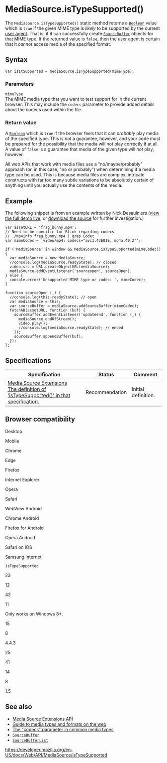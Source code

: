 MediaSource.isTypeSupported()
=============================

The `MediaSource.isTypeSupported()` static method returns a [`Boolean`](https://developer.mozilla.org/en-US/docs/Web/JavaScript/Reference/Global_Objects/Boolean) value which is `true` if the given MIME type is *likely* to be supported by the current [user agent](https://developer.mozilla.org/en-US/docs/Glossary/User_agent). That is, if it can successfully create [`SourceBuffer`](../sourcebuffer) objects for that MIME type. If the returned value is `false`, then the user agent is certain that it *cannot* access media of the specified format.

Syntax
------

    var isItSupported = mediaSource.isTypeSupported(mimeType);

### Parameters

`mimeType`  
The MIME media type that you want to test support for in the current browser. This may include the `codecs` parameter to provide added details about the codecs used within the file.

### Return value

A [`Boolean`](https://developer.mozilla.org/en-US/docs/Web/JavaScript/Reference/Global_Objects/Boolean) which is `true` if the browser feels that it can *probably* play media of the specified type. This is *not* a guarantee, however, and your code must be prepared for the possibility that the media will not play correctly if at all. A value of `false` is a guarantee that media of the given type will *not* play, however.

All web APIs that work with media files use a "no/maybe/probably" approach (or, in this case, "no or probably") when determining if a media type can be used. This is because media files are complex, intricate constructs with far too many subtle variations to be absolutely certain of anything until you actually use the contents of the media.

Example
-------

The following snippet is from an example written by Nick Desaulniers ([view the full demo live](https://nickdesaulniers.github.io/netfix/demo/bufferAll.html), or [download the source](https://github.com/nickdesaulniers/netfix/blob/gh-pages/demo/bufferAll.html) for further investigation.)

    var assetURL = 'frag_bunny.mp4';
    // Need to be specific for Blink regarding codecs
    // ./mp4info frag_bunny.mp4 | grep Codec
    var mimeCodec = 'video/mp4; codecs="avc1.42E01E, mp4a.40.2"';

    if ('MediaSource' in window && MediaSource.isTypeSupported(mimeCodec)) {
      var mediaSource = new MediaSource;
      //console.log(mediaSource.readyState); // closed
      video.src = URL.createObjectURL(mediaSource);
      mediaSource.addEventListener('sourceopen', sourceOpen);
    } else {
      console.error('Unsupported MIME type or codec: ', mimeCodec);
    }

    function sourceOpen (_) {
      //console.log(this.readyState); // open
      var mediaSource = this;
      var sourceBuffer = mediaSource.addSourceBuffer(mimeCodec);
      fetchAB(assetURL, function (buf) {
        sourceBuffer.addEventListener('updateend', function (_) {
          mediaSource.endOfStream();
          video.play();
          //console.log(mediaSource.readyState); // ended
        });
        sourceBuffer.appendBuffer(buf);
      });
    };

Specifications
--------------

<table><thead><tr class="header"><th>Specification</th><th>Status</th><th>Comment</th></tr></thead><tbody><tr class="odd"><td><a href="https://w3c.github.io/media-source/#dom-mediasource-istypesupported">Media Source Extensions<br />
<span class="small">The definition of 'isTypeSupported()' in that specification.</span></a></td><td><span class="spec-rec">Recommendation</span></td><td>Initial definition.</td></tr></tbody></table>

Browser compatibility
---------------------

Desktop

Mobile

Chrome

Edge

Firefox

Internet Explorer

Opera

Safari

WebView Android

Chrome Android

Firefox for Android

Opera Android

Safari on IOS

Samsung Internet

`isTypeSupported`

23

12

42

11

Only works on Windows 8+.

15

8

4.4.3

25

41

14

8

1.5

See also
--------

-   [Media Source Extensions API](../media_source_extensions_api)
-   [Guide to media types and formats on the web](https://developer.mozilla.org/en-US/docs/Web/Media/Formats)
-   [The "codecs" parameter in common media types](https://developer.mozilla.org/en-US/docs/Web/Media/Formats/codecs_parameter)
-   [`SourceBuffer`](../sourcebuffer)
-   [`SourceBufferList`](../sourcebufferlist)

<a href="https://developer.mozilla.org/en-US/docs/Web/API/MediaSource/isTypeSupported" class="_attribution-link">https://developer.mozilla.org/en-US/docs/Web/API/MediaSource/isTypeSupported</a>
